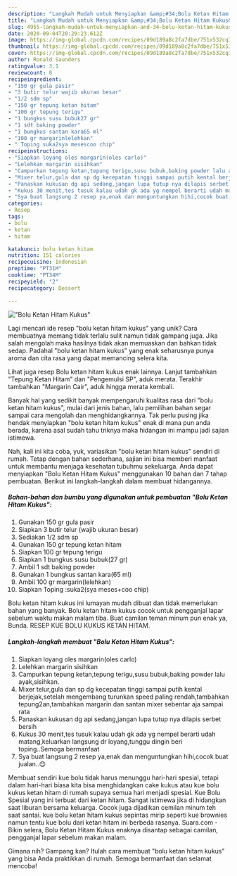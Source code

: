 ```yaml
---
description: "Langkah Mudah untuk Menyiapkan &amp;#34;Bolu Ketan Hitam Kukus&amp;#34;, Sempurna"
title: "Langkah Mudah untuk Menyiapkan &amp;#34;Bolu Ketan Hitam Kukus&amp;#34;, Sempurna"
slug: 4955-langkah-mudah-untuk-menyiapkan-and-34-bolu-ketan-hitam-kukus-and-34-sempurna
date: 2020-09-04T20:29:23.612Z
image: https://img-global.cpcdn.com/recipes/09d189a8c2fa7dbe/751x532cq70/bolu-ketan-hitam-kukus-foto-resep-utama.jpg
thumbnail: https://img-global.cpcdn.com/recipes/09d189a8c2fa7dbe/751x532cq70/bolu-ketan-hitam-kukus-foto-resep-utama.jpg
cover: https://img-global.cpcdn.com/recipes/09d189a8c2fa7dbe/751x532cq70/bolu-ketan-hitam-kukus-foto-resep-utama.jpg
author: Ronald Saunders
ratingvalue: 3.1
reviewcount: 8
recipeingredient:
- "150 gr gula pasir"
- "3 butir telur wajib ukuran besar"
- "1/2 sdm sp"
- "150 gr tepung ketan hitam"
- "100 gr tepung terigu"
- "1 bungkus susu bubuk27 gr"
- "1 sdt baking powder"
- "1 bungkus santan kara65 ml"
- "100 gr margarinlelehkan"
- " Toping suka2sya mesescoo chip"
recipeinstructions:
- "Siapkan loyang oles margarin(oles carlo)"
- "Lelehkan margarin sisihkan"
- "Campurkan tepung ketan,tepung terigu,susu bubuk,baking powder lalu ayak,sisihkan."
- "Mixer telur,gula dan sp dg kecepatan tinggi sampai putih kental berjejak,setelah mengembang turunkan speed paling rendah,tambahkan tepung2an,tambahkan margarin dan santan mixer sebentar aja sampai rata"
- "Panaskan kukusan dg api sedang,jangan lupa tutup nya dilapis serbet bersih"
- "Kukus 30 menit,tes tusuk kalau udah gk ada yg nempel berarti udah matang,keluarkan langsung dr loyang,tunggu dingin beri toping..Semoga bermanfaat"
- "Sya buat langsung 2 resep ya,enak dan menguntungkan hihi,cocok buat jualan..😊"
categories:
- Resep
tags:
- bolu
- ketan
- hitam

katakunci: bolu ketan hitam 
nutrition: 151 calories
recipecuisine: Indonesian
preptime: "PT31M"
cooktime: "PT34M"
recipeyield: "2"
recipecategory: Dessert

---
```



![&#34;Bolu Ketan Hitam Kukus&#34;](https://img-global.cpcdn.com/recipes/09d189a8c2fa7dbe/751x532cq70/bolu-ketan-hitam-kukus-foto-resep-utama.jpg)

Lagi mencari ide resep &#34;bolu ketan hitam kukus&#34; yang unik? Cara membuatnya memang tidak terlalu sulit namun tidak gampang juga. Jika salah mengolah maka hasilnya tidak akan memuaskan dan bahkan tidak sedap. Padahal &#34;bolu ketan hitam kukus&#34; yang enak seharusnya punya aroma dan cita rasa yang dapat memancing selera kita.

Lihat juga resep Bolu ketan hitam kukus enak lainnya. Lanjut tambahkan &#34;Tepung Ketan Hitam&#34; dan &#34;Pengemulsi SP&#34;, aduk merata. Terakhir tambahkan &#34;Margarin Cair&#34;, aduk hingga merata kembali.

Banyak hal yang sedikit banyak mempengaruhi kualitas rasa dari &#34;bolu ketan hitam kukus&#34;, mulai dari jenis bahan, lalu pemilihan bahan segar sampai cara mengolah dan menghidangkannya. Tak perlu pusing jika hendak menyiapkan &#34;bolu ketan hitam kukus&#34; enak di mana pun anda berada, karena asal sudah tahu triknya maka hidangan ini mampu jadi sajian istimewa.


Nah, kali ini kita coba, yuk, variasikan &#34;bolu ketan hitam kukus&#34; sendiri di rumah. Tetap dengan bahan sederhana, sajian ini bisa memberi manfaat untuk membantu menjaga kesehatan tubuhmu sekeluarga. Anda dapat menyiapkan &#34;Bolu Ketan Hitam Kukus&#34; menggunakan 10 bahan dan 7 tahap pembuatan. Berikut ini langkah-langkah dalam membuat hidangannya.

<!--inarticleads1-->

##### Bahan-bahan dan bumbu yang digunakan untuk pembuatan &#34;Bolu Ketan Hitam Kukus&#34;:

1. Gunakan 150 gr gula pasir
1. Siapkan 3 butir telur (wajib ukuran besar)
1. Sediakan 1/2 sdm sp
1. Gunakan 150 gr tepung ketan hitam
1. Siapkan 100 gr tepung terigu
1. Siapkan 1 bungkus susu bubuk(27 gr)
1. Ambil 1 sdt baking powder
1. Gunakan 1 bungkus santan kara(65 ml)
1. Ambil 100 gr margarin(lelehkan)
1. Siapkan  Toping :suka2(sya meses+coo chip)


Bolu ketan hitam kukus ini lumayan mudah dibuat dan tidak memerlukan bahan yang banyak. Bolu ketan hitam kukus cocok untuk pengganjal lapar sebelum waktu makan malam tiba. Buat camilan teman minum pun enak ya, Bunda. RESEP KUE BOLU KUKUS KETAN HITAM. 

<!--inarticleads2-->

##### Langkah-langkah membuat &#34;Bolu Ketan Hitam Kukus&#34;:

1. Siapkan loyang oles margarin(oles carlo)
1. Lelehkan margarin sisihkan
1. Campurkan tepung ketan,tepung terigu,susu bubuk,baking powder lalu ayak,sisihkan.
1. Mixer telur,gula dan sp dg kecepatan tinggi sampai putih kental berjejak,setelah mengembang turunkan speed paling rendah,tambahkan tepung2an,tambahkan margarin dan santan mixer sebentar aja sampai rata
1. Panaskan kukusan dg api sedang,jangan lupa tutup nya dilapis serbet bersih
1. Kukus 30 menit,tes tusuk kalau udah gk ada yg nempel berarti udah matang,keluarkan langsung dr loyang,tunggu dingin beri toping..Semoga bermanfaat
1. Sya buat langsung 2 resep ya,enak dan menguntungkan hihi,cocok buat jualan..😊


Membuat sendiri kue bolu tidak harus menunggu hari-hari spesial, tetapi dalam hari-hari biasa kita bisa menghidangkan cake kukus atau kue bolu kukus ketan hitam di rumah supaya semua hari menjadi spesial. Kue Bolu Spesial yang ini terbuat dari ketan hitam. Sangat istimewa jika di hidangkan saat liburan bersama keluarga. Cocok juga dijadikan cemilan minum teh saat santai. kue bolu ketan hitam kukus sepintas mirip seperti kue brownies namun tentu kue bolu dari ketan hitam ini berbeda rasanya. Suara.com - Bikin selera, Bolu Ketan Hitam Kukus enaknya disantap sebagai camilan, pengganjal lapar sebelum makan malam. 

Gimana nih? Gampang kan? Itulah cara membuat &#34;bolu ketan hitam kukus&#34; yang bisa Anda praktikkan di rumah. Semoga bermanfaat dan selamat mencoba!
